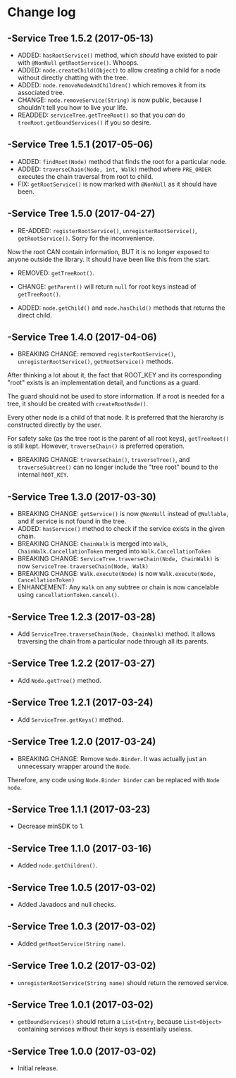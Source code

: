 # Change log

-Service Tree 1.5.2 (2017-05-13)
--------------------------------
- ADDED: `hasRootService()` method, which *should* have existed to pair with `@NonNull` `getRootService()`. Whoops.
- ADDED: `node.createChild(Object)` to allow creating a child for a node without directly chatting with the tree.
- ADDED: `node.removeNodeAndChildren()` which removes it from its associated tree.
- CHANGE: `node.removeService(String)` is now public, because I shouldn't tell you how to live your life.
- READDED: `serviceTree.getTreeRoot()` so that you *can* do `treeRoot.getBoundServices()` if you so desire.

-Service Tree 1.5.1 (2017-05-06)
--------------------------------
- ADDED: `findRoot(Node)` method that finds the root for a particular node.
- ADDED: `traverseChain(Node, int, Walk)` method where `PRE_ORDER` executes the chain traversal from root to child.
- FIX: `getRootService()` is now marked with `@NonNull` as it should have been.

-Service Tree 1.5.0 (2017-04-27)
--------------------------------
- RE-ADDED: `registerRootService()`, `unregisterRootService()`, `getRootService()`. Sorry for the inconvenience.

Now the root CAN contain information, BUT it is no longer exposed to anyone outside the library. It should have been like this from the start.

- REMOVED: `getTreeRoot()`.

- CHANGE: `getParent()` will return `null` for root keys instead of `getTreeRoot()`.

- ADDED: `node.getChild()` and `node.hasChild()` methods that returns the direct child.

-Service Tree 1.4.0 (2017-04-06)
--------------------------------
- BREAKING CHANGE: removed `registerRootService()`, `unregisterRootService()`, `getRootService()` methods.

After thinking a lot about it, the fact that ROOT_KEY and its corresponding "root" exists is an implementation detail, and functions as a guard.

The guard should not be used to store information. If a root is needed for a tree, it should be created with `createRootNode()`.

Every other node is a child of that node. It is preferred that the hierarchy is constructed directly by the user.

For safety sake (as the tree root is the parent of all root keys), `getTreeRoot()` is still kept. However, `traverseChain()` is preferred operation.

- BREAKING CHANGE: `traverseChain()`, `traverseTree()`, and `traverseSubtree()` can no longer include the "tree root" bound to the internal `ROOT_KEY`.

-Service Tree 1.3.0 (2017-03-30)
--------------------------------
- BREAKING CHANGE: `getService()` is now `@NonNull` instead of `@Nullable`, and if service is not found in the tree.
- ADDED: `hasService()` method to check if the service exists in the given chain.
- BREAKING CHANGE: `ChainWalk` is merged into `Walk`, `ChainWalk.CancellationToken` merged into `Walk.CancellationToken`
- BREAKING CHANGE: `ServiceTree.traverseChain(Node, ChainWalk)` is now `ServiceTree.traverseChain(Node, Walk)`
- BREAKING CHANGE: `Walk.execute(Node)` is now `Walk.execute(Node, CancellationToken)`
- ENHANCEMENT: Any `Walk` on any subtree or chain is now cancelable using `cancellationToken.cancel()`.

-Service Tree 1.2.3 (2017-03-28)
--------------------------------
- Add `ServiceTree.traverseChain(Node, ChainWalk)` method. It allows traversing the chain from a particular node through all its parents.

-Service Tree 1.2.2 (2017-03-27)
--------------------------------
- Add `Node.getTree()` method.

-Service Tree 1.2.1 (2017-03-24)
--------------------------------
- Add `ServiceTree.getKeys()` method.

-Service Tree 1.2.0 (2017-03-24)
--------------------------------
- BREAKING CHANGE: Remove `Node.Binder`. It was actually just an unnecessary wrapper around the `Node`.

Therefore, any code using `Node.Binder binder` can be replaced with `Node node`.

-Service Tree 1.1.1 (2017-03-23)
--------------------------------
- Decrease minSDK to 1.

-Service Tree 1.1.0 (2017-03-16)
--------------------------------
- Added `node.getChildren()`.

-Service Tree 1.0.5 (2017-03-02)
--------------------------------
- Added Javadocs and null checks.

-Service Tree 1.0.3 (2017-03-02)
--------------------------------
- Added `getRootService(String name)`.

-Service Tree 1.0.2 (2017-03-02)
--------------------------------
- `unregisterRootService(String name)` should return the removed service.

-Service Tree 1.0.1 (2017-03-02)
--------------------------------
- `getBoundServices()` should return a `List<Entry`, because `List<Object>` containing services without their keys is essentially useless.

-Service Tree 1.0.0 (2017-03-02)
--------------------------------
- Initial release.